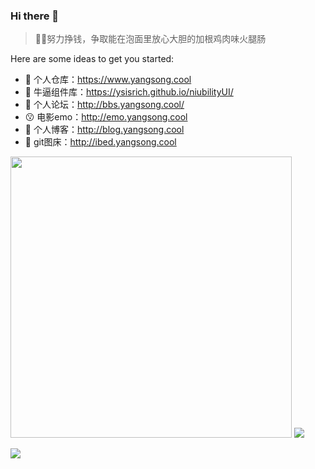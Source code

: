 ### Hi there 👋


> 🤪🤪努力挣钱，争取能在泡面里放心大胆的加根鸡肉味火腿肠

Here are some ideas to get you started:

- 🔭 个人仓库：https://www.yangsong.cool
- 🌱 牛逼组件库：https://ysisrich.github.io/niubilityUI/
- 👯 个人论坛：http://bbs.yangsong.cool/
- 😗 电影emo：http://emo.yangsong.cool
- 🤔 个人博客：http://blog.yangsong.cool
- 📆 git图床：http://ibed.yangsong.cool


<p align="left">
    <img  style="width:450px;" src="https://github-readme-stats.vercel.app/api?username=ysisrich&hide_title=true&locale=cn&show_icons=true&line_height=22&hide_border=true&bg_color=0,FA8BFF,2BD2FF,2BFF88" />
    <img  src="https://github-readme-stats.vercel.app/api/top-langs/?username=ysisrich&layout=compact&hide_title=true&hide_border=true&bg_color=0,FA8BFF,2BD2FF,2BFF88" />
</p>

<!-- <p align="left">
    <a class="a-hover" href="https://github.com/ysisrich/niubilityUI">
      <img  src="https://github-readme-stats.vercel.app/api/pin/?username=ysisrich&repo=emo&theme=tokyonight&hide_border=true" />
    </a>
    <a class="a-hover" href="https://github.com/ysisrich/personal-navigation">
      <img  src="https://github-readme-stats.vercel.app/api/pin/?username=ysisrich&repo=picture-bed&theme=tokyonight&hide_border=true" />
    </a>
</p> -->

<img  src="https://cdn.jsdelivr.net/gh/ysisrich/Assets/readme/readme.gif" />
